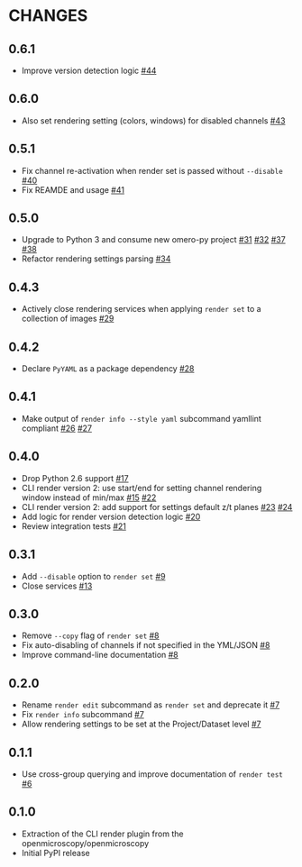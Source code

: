 CHANGES
=======

0.6.1
-----

*   Improve version detection logic [#44](https://github.com/ome/omero-cli-render/pull/44)

0.6.0
-----

*   Also set rendering setting (colors, windows) for disabled channels [#43](https://github.com/ome/omero-cli-render/pull/43)


0.5.1
-----

*   Fix channel re-activation when render set is passed without `--disable` [#40](https://github.com/ome/omero-cli-render/pull/40)
*   Fix REAMDE and usage [#41](https://github.com/ome/omero-cli-render/pull/41)

0.5.0
-----

*   Upgrade to Python 3 and consume new omero-py project [#31](https://github.com/ome/omero-cli-render/pull/31) [#32](https://github.com/ome/omero-cli-render/pull/32) [#37](https://github.com/ome/omero-cli-render/pull/37) [#38](https://github.com/ome/omero-cli-render/pull/38)
*   Refactor rendering settings parsing [#34](https://github.com/ome/omero-cli-render/pull/34)

0.4.3
-----

*   Actively close rendering services when applying `render set` to a
    collection of images [#29](https://github.com/ome/omero-cli-render/pull/29)

0.4.2
-----

*   Declare `PyYAML` as a package dependency
    [#28](https://github.com/ome/omero-cli-render/pull/28)

0.4.1
-----

*   Make output of `render info --style yaml` subcommand yamllint compliant
    [#26](https://github.com/ome/omero-cli-render/pull/26)
    [#27](https://github.com/ome/omero-cli-render/pull/27)

0.4.0
-----

*   Drop Python 2.6 support
    [#17](https://github.com/ome/omero-cli-render/pull/17)
*   CLI render version 2: use start/end for setting channel rendering window
    instead of min/max [#15](https://github.com/ome/omero-cli-render/pull/15)
    [#22](https://github.com/ome/omero-cli-render/pull/22)
*   CLI render version 2: add support for settings default z/t planes
    [#23](https://github.com/ome/omero-cli-render/pull/23)
    [#24](https://github.com/ome/omero-cli-render/pull/24)
*   Add logic for render version detection logic
    [#20](https://github.com/ome/omero-cli-render/pull/20)
*   Review integration tests
    [#21](https://github.com/ome/omero-cli-render/pull/21)


0.3.1
-----

* Add `--disable` option to `render set` [#9](https://github.com/ome/omero-cli-render/pull/9)
* Close services [#13](https://github.com/ome/omero-cli-render/pull/13)

0.3.0
-----

* Remove `--copy` flag of `render set` [#8](https://github.com/ome/omero-cli-render/pull/8)
* Fix auto-disabling of channels if not specified in the YML/JSON [#8](https://github.com/ome/omero-cli-render/pull/8)
* Improve command-line documentation [#8](https://github.com/ome/omero-cli-render/pull/8)

0.2.0
-----

* Rename `render edit` subcommand as `render set` and deprecate it [#7](https://github.com/ome/omero-cli-render/pull/7)
* Fix `render info` subcommand [#7](https://github.com/ome/omero-cli-render/pull/7)
* Allow rendering settings to be set at the Project/Dataset level [#7](https://github.com/ome/omero-cli-render/pull/7)

0.1.1
-----

* Use cross-group querying and improve documentation of `render test` [#6](https://github.com/ome/omero-cli-render/pull/6)

0.1.0
-----

* Extraction of the CLI render plugin from the openmicroscopy/openmicroscopy
* Initial PyPI release
